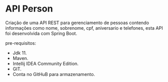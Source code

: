 # API Person



Criação de uma API REST para gerenciamento de pessoas contendo informações como nome, sobrenome, cpf, aniversario e telefones, esta API foi desenvolvida com Spring Boot.



pre-requisitos:

- Jdk 11.
- Maven.
- Intellij IDEA Community Edition.
- GIT.
- Conta no GitHuB para armazenamento.

  
